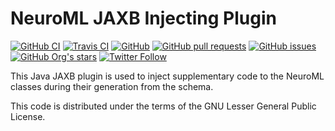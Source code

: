 NeuroML JAXB Injecting Plugin
=============================

[![GitHub CI](https://github.com/NeuroML/org.neuroml.model.injectingplugin/actions/workflows/ci.yml/badge.svg)](https://github.com/NeuroML/org.neuroml.model.injectingplugin/actions/workflows/ci.yml)
[![Travis CI](https://travis-ci.com/NeuroML/org.neuroml.model.injectingplugin.svg?branch=master)](https://travis-ci.com/NeuroML/org.neuroml.model.injectingplugin)
[![GitHub](https://img.shields.io/github/license/NeuroML/org.neuroml.model.injectingplugin)](https://github.com/NeuroML/org.neuroml.model.injectingplugin/blob/master/LICENSE.lesser)
[![GitHub pull requests](https://img.shields.io/github/issues-pr/NeuroML/org.neuroml.model.injectingplugin)](https://github.com/NeuroML/org.neuroml.model.injectingplugin/pulls)
[![GitHub issues](https://img.shields.io/github/issues/NeuroML/org.neuroml.model.injectingplugin)](https://github.com/NeuroML/org.neuroml.model.injectingplugin/issues)
[![GitHub Org's stars](https://img.shields.io/github/stars/NeuroML?style=social)](https://github.com/NeuroML)
[![Twitter Follow](https://img.shields.io/twitter/follow/NeuroML?style=social)](https://twitter.com/NeuroML)

This Java JAXB plugin is used to inject supplementary code to the NeuroML 
classes during their generation from the schema.  

This code is distributed under the terms of the GNU Lesser General Public License.
